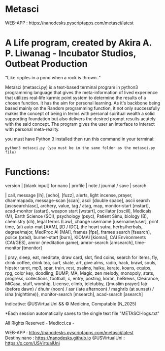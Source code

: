# Metasci
WEB-APP : https://nanodesks.pyscriptapps.com/metasci/latest

# A Life program, created by Akira A. P. Liwanag -  Incubator Studios, Outbeat Production

"Like ripples in a pond when a rock is thrown.."

Metasci (metasci.py) is a text-based terminal program in python3 programming language that gives the meta-information of lived experience that utilizes real-life karmic point system to determine the results of a chosen function. It has the aim for personal learning. As it's backbone being based mainly on the Random programming function, it not only successfully makes the concept of being in terms with personal spiritual wealth a solid supporting foundation but also delivers the desired prompt results acutely with the said concept. The program gives the user an interface to interact with personal meta-reality.

you must have Python 3 installed then run this command in your terminal:

    python3 metasci.py (you must be in the same folder as the metasci.py file)

# Functions: 

  version | [blank input] for nano | profile | note / journal / save | search

 | call, message [lh], [echo], [fuzz], alerts, light incense, prayer, dhammapada, message-scan [scan], ascii [double space], ascii search [ascsearch/asc], archery, value, tag / atag, map, monitor-start [mstart], acad-monitor (astart), weapon start [wstart], oscillator [oscill], Medicals (M), Earth Science (SCI), psychology (psyc), Patient Simu, biology (B), chemistry (ch), legal terms (Law), change username [username/user], print time, (ai) auto-mat [AAM], [ID / IDC], the heart sutra, herbs/herbals, degree/major, MedProc AI [MAI], frames [fps], frames search [fsearch], police (prad), burner-start [burn], KIOMAI [kiomai], CAI Environments (CAI/GES), amror (meditation game), amror-search [amsearch], time-monitor [tmonitor]

 | pray, sleep, eat, meditate, draw card, slot, find coins, search for items, fly, drink coffee, drink tea, surf, skate, art, give alms, radio, hack, brawl, souls, hipster tarot, mp3, spar, train, rest, psalms, haiku, karate, koans, equips, rpg, color key, doodling, BUMP, MA, Magic, zen melody, monopoly, stats, progress, collections, football, c, entry, posting, koran, heBrews, Clearance, MiCasa, stuff, worship, License, climb, teletubby, {[muslim prayer] fajr (before dawn) / dhuhr (noon) / asr (late afternoon) / maghrib (at sunset) / isha (nighttime)}, monitor-search [msearch], acad-search [asearch]

 
Indicative: @USVirtualUni && © Medicine, Computable (N_2025)

*Each session automatically saves to the single text file "METASCI-logs.txt"

All Rights Reserved - Medicci.ca -

WEB-APP : https://nanodesks.pyscriptapps.com/metasci/latest Destiny.nano : https://nanodesks.github.io @USVirtualUni : https://x.com/USVirtualUni
